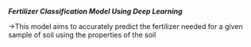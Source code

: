 ***Fertilizer Classification Model Using Deep Learning***


->This model aims to accurately predict the fertilizer needed for a given sample of soil using the properties of the soil
